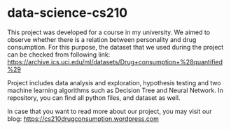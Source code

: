 # data-science-cs210
This project was developed for a course in my university. We aimed to observe whether there is a relation between personality and drug consumption. For this purpose, the dataset that we used during the project can be checked from following link:
https://archive.ics.uci.edu/ml/datasets/Drug+consumption+%28quantified%29

Project includes data analysis and exploration, hypothesis testing and two machine learning algorithms such as Decision Tree and Neural Network. In repository, you can find all python files, and dataset as well.

In case that you want to read more about our project, you may visit our blog:
https://cs210drugconsumption.wordpress.com


